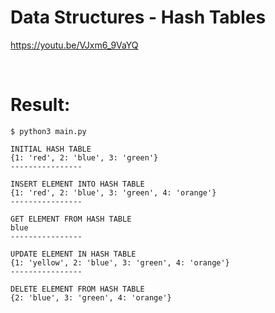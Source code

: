 # Data Structures - Hash Tables

https://youtu.be/VJxm6_9VaYQ

<br>

# Result:
```
$ python3 main.py

INITIAL HASH TABLE
{1: 'red', 2: 'blue', 3: 'green'}
----------------

INSERT ELEMENT INTO HASH TABLE
{1: 'red', 2: 'blue', 3: 'green', 4: 'orange'}
----------------

GET ELEMENT FROM HASH TABLE
blue
----------------

UPDATE ELEMENT IN HASH TABLE
{1: 'yellow', 2: 'blue', 3: 'green', 4: 'orange'}
----------------

DELETE ELEMENT FROM HASH TABLE
{2: 'blue', 3: 'green', 4: 'orange'}
```
